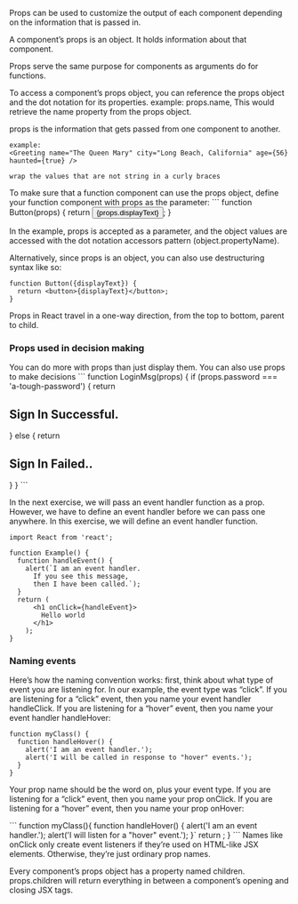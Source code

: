 Props can be used to customize the output of each component depending on the information that is passed in.

<p>A component’s props is an object. It holds information about that component.</p>
<p>Props serve the same purpose for components as arguments do for functions.</p>
<p>To access a component’s props object, you can reference the props object and the dot notation for its properties. 
example: props.name, This would retrieve the name property from the props object.
</p>
<p>props is the information that gets passed from one component to another.</P>

```
example:
<Greeting name="The Queen Mary" city="Long Beach, California" age={56} haunted={true} />

wrap the values that are not string in a curly braces
```

<p>To make sure that a function component can use the props object, define your function component with props as the parameter:
```
function Button(props) {
  return <button>{props.displayText}</button>;
}
</p>
<p>In the example, props is accepted as a parameter, and the object values are accessed with the dot notation accessors pattern (object.propertyName).</p>

<p>Alternatively, since props is an object, you can also use destructuring syntax like so:

```
function Button({displayText}) {
  return <button>{displayText}</button>;
}

```

</p>

<p>Props in React travel in a one-way direction, from the top to bottom, parent to child.</p>

<h3>Props used in decision making</h3>
<p>You can do more with props than just display them. You can also use props to make decisions
```
function LoginMsg(props) {
  if (props.password === 'a-tough-password') {
    return <h2>Sign In Successful.</h2>
  } else {
    return <h2>Sign In Failed..</h2>
  }
}
```
</p>

<p>
In the next exercise, we will pass an event handler function as a prop. However, we have to define an event handler before we can pass one anywhere. In this exercise, we will define an event handler function.

```
import React from 'react';

function Example() {
  function handleEvent() {
    alert(`I am an event handler.
      If you see this message,
      then I have been called.`);
  }
  return (
      <h1 onClick={handleEvent}>
        Hello world
      </h1>
    );
}
```

</p>

<h3>Naming events </h3>
<p>
Here’s how the naming convention works: first, think about what type of event you are listening for. In our example, the event type was “click”. If you are listening for a “click” event, then you name your event handler handleClick. If you are listening for a “hover” event, then you name your event handler handleHover:

```
function myClass() {
  function handleHover() {
    alert('I am an event handler.');
    alert('I will be called in response to "hover" events.');
  }
}
```

<p>Your prop name should be the word on, plus your event type. If you are listening for a “click” event, then you name your prop onClick. If you are listening for a “hover” event, then you name your prop onHover:</p>
```
function myClass(){
  function handleHover() {
    alert('I am an event handler.');
    alert('I will listen for a "hover" event.');
  }`
   return <Child onHover={handleHover} />;
}
```
Names like onClick only create event listeners if they’re used on HTML-like JSX elements. Otherwise, they’re just ordinary prop names.
</p>

<p>Every component’s props object has a property named children.
props.children will return everything in between a component’s opening and closing JSX tags.
</p>
